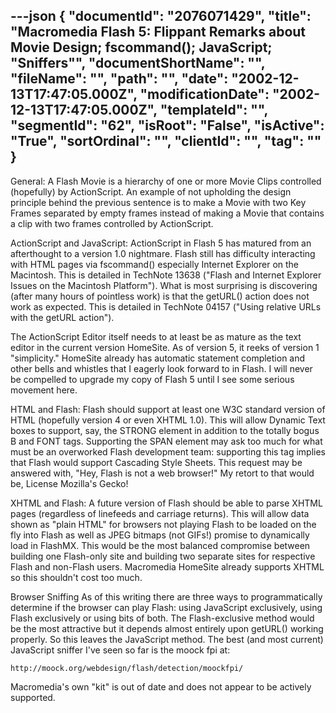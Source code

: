 ---json
{
  "documentId": "2076071429",
  "title": "Macromedia Flash 5: Flippant Remarks about Movie Design; fscommand(); JavaScript; &quot;Sniffers&quot;",
  "documentShortName": "",
  "fileName": "",
  "path": "",
  "date": "2002-12-13T17:47:05.000Z",
  "modificationDate": "2002-12-13T17:47:05.000Z",
  "templateId": "",
  "segmentId": "62",
  "isRoot": "False",
  "isActive": "True",
  "sortOrdinal": "",
  "clientId": "",
  "tag": ""
}
---

General:
A Flash Movie is a hierarchy of one or more Movie Clips controlled (hopefully) by ActionScript. An example of not upholding the design principle behind the previous sentence is to make a Movie with two Key Frames separated by empty frames instead of making a Movie that contains a clip with two frames controlled by ActionScript.

ActionScript and JavaScript:
ActionScript in Flash 5 has matured from an afterthought to a version 1.0 nightmare. Flash still has difficulty interacting with HTML pages via fscommand() especially Internet Explorer on the Macintosh. This is detailed in TechNote 13638 (&quot;Flash and Internet Explorer Issues on the Macintosh Platform&quot;). What is most surprising is discovering (after many hours of pointless work) is that the getURL() action does not work as expected. This is detailed in TechNote 04157 (&quot;Using relative URLs with the getURL action&quot;).

The ActionScript Editor itself needs to at least be as mature as the text editor in the current version HomeSite. As of version 5, it reeks of version 1 &quot;simplicity.&quot; HomeSite already has automatic statement completion and other bells and whistles that I eagerly look forward to in Flash. I will never be compelled to upgrade my copy of Flash 5 until I see some serious movement here.

HTML and Flash:
Flash should support at least one W3C standard version of HTML (hopefully version 4 or even XHTML 1.0). This will allow Dynamic Text boxes to support, say, the STRONG element in addition to the totally bogus B and FONT tags. Supporting the SPAN element may ask too much for what must be an overworked Flash development team: supporting this tag implies that Flash would support Cascading Style Sheets. This request may be answered with, &quot;Hey, Flash is not a web browser!&quot; My retort to that would be, License Mozilla's Gecko!

XHTML and Flash:
A future version of Flash should be able to parse XHTML pages (regardless of linefeeds and carriage returns). This will allow data shown as &quot;plain HTML&quot; for browsers not playing Flash to be loaded on the fly into Flash as well as JPEG bitmaps (not GIFs!) promise to dynamically load in FlashMX. This would be the most balanced compromise between building one Flash-only site and building two separate sites for respective Flash and non-Flash users. Macromedia HomeSite already supports XHTML so this shouldn't cost too much.

Browser Sniffing
As of this writing there are three ways to programmatically determine if the browser can play Flash: using JavaScript exclusively, using Flash exclusively or using bits of both. The Flash-exclusive method would be the most attractive but it depends almost entirely upon getURL() working properly. So this leaves the JavaScript method. The best (and most current) JavaScript sniffer I've seen so far is the moock fpi at:

    http://moock.org/webdesign/flash/detection/moockfpi/

Macromedia's own &quot;kit&quot; is out of date and does not appear to be actively supported.
